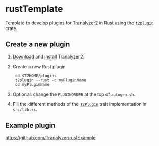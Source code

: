 # rustTemplate

Template to develop plugins for [Tranalyzer2](https://tranalyzer.com/)
in [Rust](https://www.rust-lang.org/) using the
[`t2plugin`](https://tranalyzer.com/rustdoc/t2plugin/) crate.

## Create a new plugin

1. [Download](https://tranalyzer.com/downloads) and
   [install](https://tranalyzer.com/tutorial/installation) Tranalyzer2.

2. Create a new Rust plugin

        cd $T2HOME/plugins
        t2plugin --rust -c myPluginName
        cd myPluginName

3. Optional: change the `PLUGINORDER` at the top of `autogen.sh`.

4. Fill the different methods of the
   [`T2Plugin`](https://tranalyzer.com/rustdoc/t2plugin/trait.T2Plugin.html) trait
   implementation in `src/lib.rs`.

## Example plugin

<https://github.com/Tranalyzer/rustExample>
